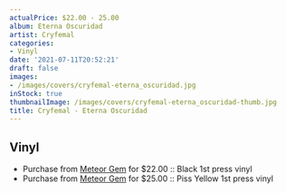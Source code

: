 ```yaml
---
actualPrice: $22.00 - 25.00
album: Eterna Oscuridad
artist: Cryfemal
categories:
- Vinyl
date: '2021-07-11T20:52:21'
draft: false
images:
- /images/covers/cryfemal-eterna_oscuridad.jpg
inStock: true
thumbnailImage: /images/covers/cryfemal-eterna_oscuridad-thumb.jpg
title: Cryfemal - Eterna Oscuridad
---
```


## Vinyl
* Purchase from [Meteor Gem](https://meteor-gem.com/products/cryfemal-eterna-oscuridad) for $22.00 :: Black 1st press vinyl
* Purchase from [Meteor Gem](https://meteor-gem.com/products/cryfemal-eterna-oscuridad) for $25.00 :: Piss Yellow 1st press vinyl
